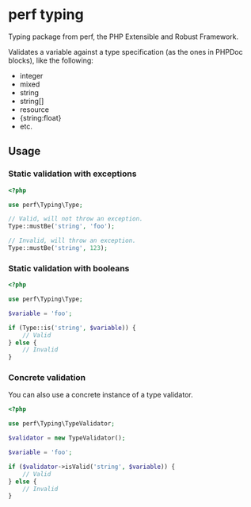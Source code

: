 perf typing
============

Typing package from perf, the PHP Extensible and Robust Framework.

Validates a variable against a type specification (as the ones in PHPDoc blocks), like the following:
- integer
- mixed
- string
- string[]
- resource
- {string:float}
- etc.

## Usage

### Static validation with exceptions

```php
<?php

use perf\Typing\Type;

// Valid, will not throw an exception.
Type::mustBe('string', 'foo');

// Invalid, will throw an exception.
Type::mustBe('string', 123);
```

### Static validation with booleans

```php
<?php

use perf\Typing\Type;

$variable = 'foo';

if (Type::is('string', $variable)) {
	// Valid
} else {
	// Invalid
}
```

### Concrete validation

You can also use a concrete instance of a type validator.

```php
<?php

use perf\Typing\TypeValidator;

$validator = new TypeValidator();

$variable = 'foo';

if ($validator->isValid('string', $variable)) {
	// Valid
} else {
	// Invalid
}
```
